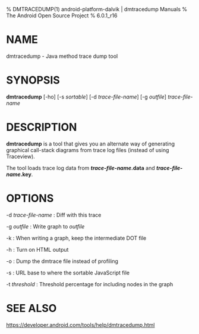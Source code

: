 % DMTRACEDUMP(1) android-platform-dalvik | dmtracedump Manuals
% The Android Open Source Project
% 6.0.1_r16

# NAME

dmtracedump - Java method trace dump tool

# SYNOPSIS

**dmtracedump** [-ho] [-s _sortable_] [-d _trace-file-name_] [-g _outfile_] _trace-file-name_

# DESCRIPTION

**dmtracedump** is a tool that gives you an alternate way of generating
graphical call-stack diagrams from trace log files (instead of using Traceview).

The tool loads trace log data from **_trace-file-name_.data** and
**_trace-file-name_.key**.

# OPTIONS

-d _trace-file-name_
: Diff with this trace

-g _outfile_
: Write graph to _outfile_

-k
: When writing a graph, keep the intermediate DOT file

-h
: Turn on HTML output

-o
: Dump the dmtrace file instead of profiling

-s
: URL base to where the sortable JavaScript file

-t _threshold_
: Threshold percentage for including nodes in the graph

# SEE ALSO

https://developer.android.com/tools/help/dmtracedump.html